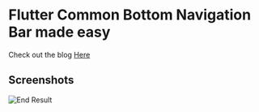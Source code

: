 # Flutter Common Bottom Navigation Bar made easy

Check out the blog [Here](https://medium.com/@singhgursheesh12/common-bottom-navigation-bar-made-easy-flutter-199c9f683b29)

## Screenshots

![End Result]( screeenshots/end.gif "End Result")

